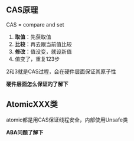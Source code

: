 ## CAS原理

CAS = compare and set

1. **取值**：先获取值
2. **比较**：再去跟当前值比较
3. **修改**：值没变，就设新值
4. 值变了，重复123步

2和3就是CAS过程，会在硬件层面保证其原子性

**硬件层面怎么保证的了解下**







## AtomicXXX类

atomic都是用CAS保证线程安全，内部使用Unsafe类



**ABA问题了解下**

